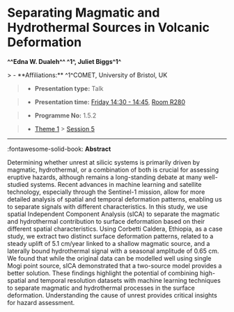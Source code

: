 # Separating Magmatic and Hydrothermal Sources in Volcanic Deformation

**^^Edna W. Dualeh^^ ^1^, Juliet Biggs^1^**

<!-- more -->> - **Affiliations:** ^1^COMET, University of Bristol, UK 

> - **Presentation type:** Talk

> - **Presentation time:** [Friday 14:30 - 14:45](../sessions_comparison.md#__tabbed_4_3), [Room R280](../maps_venue.md#__tabbed_1_1)

> - **Programme No:** 1.5.2

> - [Theme 1](../theme1.md) > [Session 5](../sessions/session-1-5.md)

--- 

:fontawesome-solid-book: **Abstract**

Determining whether unrest at silicic systems is primarily driven by magmatic, hydrothermal, or a combination of both is crucial for assessing eruptive hazards, although remains a long-standing debate at many well-studied systems. Recent advances in machine learning and satellite technology, especially through the Sentinel-1 mission, allow for more detailed analysis of spatial and temporal deformation patterns, enabling us to separate signals with different characteristics.
In this study, we use spatial Independent Component Analysis (sICA) to separate the magmatic and hydrothermal contribution to surface deformation based on their different spatial characteristics. Using Corbetti Caldera, Ethiopia, as a case study, we extract two distinct surface deformation patterns, related to a steady uplift of 5.1 cm/year linked to a shallow magmatic source, and a laterally bound hydrothermal signal with a seasonal amplitude of 0.65 cm. We found that while the original data can be modelled well using single Mogi point source, sICA demonstrated that a two-source model provides a better solution.
These findings highlight the potential of combining high-spatial and temporal resolution datasets with machine learning techniques to separate magmatic and hydrothermal processes in the surface deformation. Understanding the cause of unrest provides critical insights for hazard assessment.

